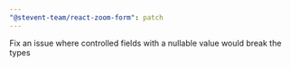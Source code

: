 ```yaml
---
"@stevent-team/react-zoom-form": patch
---
```


Fix an issue where controlled fields with a nullable value would break the types
